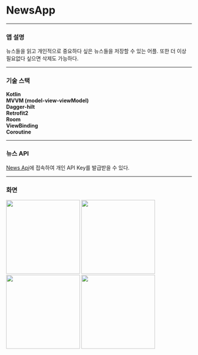 # NewsApp

***
### 앱 설명

뉴스들을 읽고 개인적으로 중요하다 싶은 뉴스들을 저장할 수 있는 어플. 또한 더 이상 필요없다 싶으면 삭제도 가능하다.

***
### 기술 스택

**Kotlin**</br>
**MVVM (model-view-viewModel)**</br>
**Dagger-hilt**</br>
**Retrofit2**</br>
**Room**</br>
**ViewBinding**</br>
**Coroutine**</br>

***
### 뉴스 API

[News Api](https://newsapi.org/)에 접속하여 개인 API Key를 발급받을 수 있다.


***
### 화면

<p float="left">
  <img src="https://user-images.githubusercontent.com/59963677/151697213-e34a84c3-47c0-462c-a168-1b4bae0063f1.png" width=200 />
  <img src="https://user-images.githubusercontent.com/59963677/151697215-fcb58f2f-3623-4ab1-af2b-2620d8c11e2d.png" width=200 />
  <img src="https://user-images.githubusercontent.com/59963677/152670204-c6ad695c-3d2d-42af-b1e8-acbb5f75a364.png" width=200 />
  <img src="https://user-images.githubusercontent.com/59963677/152670205-697b7880-349c-4263-9942-083bad982717.png" width=200 />
</p>
